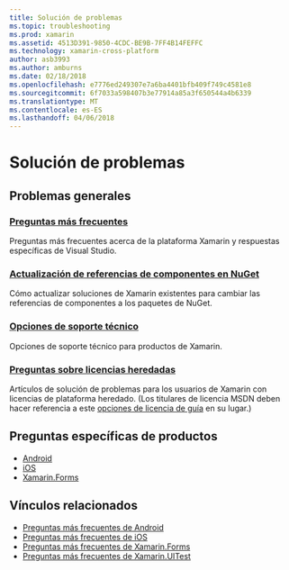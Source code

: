 ```yaml
---
title: Solución de problemas
ms.topic: troubleshooting
ms.prod: xamarin
ms.assetid: 4513D391-9850-4CDC-BE9B-7FF4B14FEFFC
ms.technology: xamarin-cross-platform
author: asb3993
ms.author: amburns
ms.date: 02/18/2018
ms.openlocfilehash: e7776ed249307e7a6ba4401bfb409f749c4581e8
ms.sourcegitcommit: 6f7033a598407b3e77914a85a3f650544a4b6339
ms.translationtype: MT
ms.contentlocale: es-ES
ms.lasthandoff: 04/06/2018
---
```

# <a name="troubleshooting"></a>Solución de problemas

## <a name="general-issues"></a>Problemas generales
### <a name="frequently-asked-questionsquestionsindexmd"></a>[Preguntas más frecuentes](questions/index.md)

Preguntas más frecuentes acerca de la plataforma Xamarin y respuestas específicas de Visual Studio.

### <a name="updating-component-references-to-nugetcomponent-nugetmd"></a>[Actualización de referencias de componentes en NuGet](component-nuget.md)

Cómo actualizar soluciones de Xamarin existentes para cambiar las referencias de componentes a los paquetes de NuGet.

### <a name="support-optionssupport-optionsmd"></a>[Opciones de soporte técnico](support-options.md)

Opciones de soporte técnico para productos de Xamarin.

### <a name="legacy-license-questionslegacy-licensesindexmd"></a>[Preguntas sobre licencias heredadas](legacy-licenses/index.md)

Artículos de solución de problemas para los usuarios de Xamarin con licencias de plataforma heredado. (Los titulares de licencia MSDN deben hacer referencia a este [opciones de licencia de guía](~/cross-platform/get-started/requirements.md) en su lugar.)

## <a name="product-specific-questions"></a>Preguntas específicas de productos

- [Android](~/android/troubleshooting/questions/index.md)
- [iOS](~/ios/troubleshooting/questions/index.md)
- [Xamarin.Forms](~/xamarin-forms/troubleshooting/questions/index.md)



## <a name="related-links"></a>Vínculos relacionados

- [Preguntas más frecuentes de Android](~/android/troubleshooting/questions/index.md)
- [Preguntas más frecuentes de iOS](~/ios/troubleshooting/questions/index.md)
- [Preguntas más frecuentes de Xamarin.Forms](~/xamarin-forms/troubleshooting/questions/index.md)
- [Preguntas más frecuentes de Xamarin.UITest](https://developer.xamarin.com~/testcloud/uitest/questions/)
